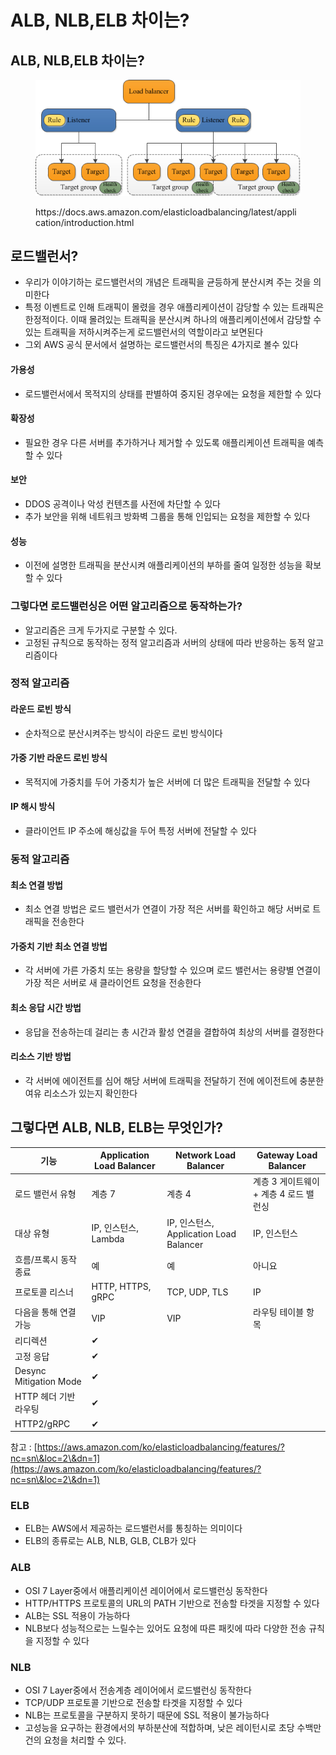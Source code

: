 # ALB, NLB,ELB 차이는?

## ALB, NLB,ELB 차이는?

<figure><img src="../../.gitbook/assets/1.png" alt=""><figcaption><p>https://docs.aws.amazon.com/elasticloadbalancing/latest/application/introduction.html</p></figcaption></figure>



## 로드밸런서?

* 우리가 이야기하는 로드밸런서의 개념은 트래픽을 균등하게 분산시켜 주는 것을 의미한다
* 특정 이벤트로 인해 트래픽이 몰렸을 경우 애플리케이션이 감당할 수 있는 트래픽은 한정적이다. 이때 몰려있는 트래픽을 분산시켜 하나의 애플리케이션에서 감당할 수 있는 트래픽을 저하시켜주는게 로드밸런서의 역할이라고 보면된다
* 그외 AWS 공식 문서에서 설명하는 로드밸런서의 특징은 4가지로 볼수 있다

#### 가용성

* 로드밸런서에서 목적지의 상태를 판별하여 중지된 경우에는 요청을 제한할 수 있다

#### 확장성

* 필요한 경우 다른 서버를 추가하거나 제거할 수 있도록 애플리케이션 트래픽을 예측할 수 있다

#### 보안

* DDOS 공격이나 악성 컨텐츠를 사전에 차단할 수 있다
* 추가 보안을 위해 네트워크 방화벽 그룹을 통해 인입되는 요청을 제한할 수 있다

#### 성능

* 이전에 설명한 트래픽을 분산시켜 애플리케이션의 부하를 줄여 일정한 성능을 확보할 수 있다

### 그렇다면 로드밸런싱은 어떤 알고리즘으로 동작하는가?

* 알고리즘은 크게 두가지로 구분할 수 있다.
* 고정된 규칙으로 동작하는 정적 알고리즘과 서버의 상태에 따라 반응하는 동적 알고리즘이다

### 정적 알고리즘

#### 라운드 로빈 방식

* 순차적으로 분산시켜주는 방식이 라운드 로빈 방식이다

#### 가중 기반 라운드 로빈 방식

* 목적지에 가중치를 두어 가중치가 높은 서버에 더 많은 트래픽을 전달할 수 있다

#### IP 해시 방식

* 클라이언트 IP 주소에 해싱값을 두어 특정 서버에 전달할 수 있다

### 동적 알고리즘

#### 최소 연결 방법

* 최소 연결 방법은 로드 밸런서가 연결이 가장 적은 서버를 확인하고 해당 서버로 트래픽을 전송한다

#### 가중치 기반 최소 연결 방법

* 각 서버에 가른 가중치 또는 용량을 할당할 수 있으며 로드 밸런서는 용량별 연결이 가장 적은 서버로 새 클라이언트 요청을 전송한다

#### 최소 응답 시간 방법

* 응답을 전송하는데 걸리는 총 시간과 활성 연결을 결합하여 최상의 서버를 결정한다

#### 리소스 기반 방법

* 각 서버에 에이전트를 심어 해당 서버에 트래픽을 전달하기 전에 에이전트에 충분한 여유 리소스가 있는지 확인한다

## 그렇다면 ALB, NLB, ELB는 무엇인가?

| 기능                     | Application Load Balancer | Network Load Balancer               | Gateway Load Balancer    |
| ---------------------- | ------------------------- | ----------------------------------- | ------------------------ |
| 로드 밸런서 유형              | 계층 7                      | 계층 4                                | 계층 3 게이트웨이 + 계층 4 로드 밸런싱 |
| 대상 유형                  | IP, 인스턴스, Lambda          | IP, 인스턴스, Application Load Balancer | IP, 인스턴스                 |
| 흐름/프록시 동작 종료           | 예                         | 예                                   | 아니요                      |
| 프로토콜 리스너               | HTTP, HTTPS, gRPC         | TCP, UDP, TLS                       | IP                       |
| 다음을 통해 연결 가능           | VIP                       | VIP                                 | 라우팅 테이블 항목               |
| 리디렉션                   | ✔                         |                                     |                          |
| 고정 응답                  | ✔                         |                                     |                          |
| Desync Mitigation Mode | ✔                         |                                     |                          |
| HTTP 헤더 기반 라우팅         | ✔                         |                                     |                          |
| HTTP2/gRPC             | ✔                         |                                     |                          |

참고 : [https://aws.amazon.com/ko/elasticloadbalancing/features/?nc=sn\&loc=2\&dn=1](https://aws.amazon.com/ko/elasticloadbalancing/features/?nc=sn\&loc=2\&dn=1)

###

### ELB

* ELB는 AWS에서 제공하는 로드밸런서를 통칭하는 의미이다
* ELB의 종류로는 ALB, NLB, GLB, CLB가 있다

###

### ALB

* OSI 7 Layer중에서 애플리케이션 레이어에서 로드밸런싱 동작한다
* HTTP/HTTPS 프로토콜의 URL의 PATH 기반으로 전송할 타겟을 지정할 수 있다
* ALB는 SSL 적용이 가능하다
* NLB보다 성능적으로는 느릴수는 있어도 요청에 따른 패킷에 따라 다양한 전송 규칙을 지정할 수 있다

###

### NLB

* OSI 7 Layer중에서 전송계층 레이어에서 로드밸런싱 동작한다
* TCP/UDP 프로토콜 기반으로 전송할 타겟을 지정할 수 있다
* NLB는 프로토콜을 구분하지 못하기 때문에 SSL 적용이 불가능하다
* 고성능을 요구하는 환경에서의 부하분산에 적합하며, 낮은 레이턴시로 초당 수백만 건의 요청을 처리할 수 있다.


